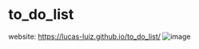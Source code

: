 # to_do_list
website: https://lucas-luiz.github.io/to_do_list/
![image](https://user-images.githubusercontent.com/98233385/176785159-d4372550-ee72-476e-a0eb-6e6c3e13ff40.png)
